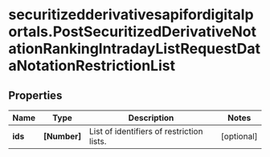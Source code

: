 # securitizedderivativesapifordigitalportals.PostSecuritizedDerivativeNotationRankingIntradayListRequestDataNotationRestrictionList

## Properties

Name | Type | Description | Notes
------------ | ------------- | ------------- | -------------
**ids** | **[Number]** | List of identifiers of restriction lists. | [optional] 


